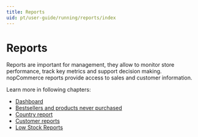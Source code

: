 ```yaml
---
title: Reports
uid: pt/user-guide/running/reports/index
---
```


# Reports

Reports are important for management, they allow to monitor store performance, track key metrics and support decision making. nopCommerce reports provide access to sales and customer information.

Learn more in following chapters:

* [Dashboard](xref:pt/user-guide/running/reports/dashboard)
* [Bestsellers and products never purchased](xref:pt/user-guide/running/reports/bestsellers-never-purchased)
* [Country report](xref:pt/user-guide/running/reports/country-report)
* [Customer reports](xref:pt/user-guide/running/reports/customer-reports)
* [Low Stock Reports](xref:pt/user-guide/running/reports/low-stock-reports)